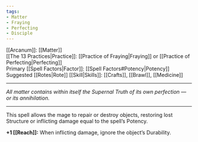 ```yaml
---
tags:
- Matter
- Fraying
- Perfecting
- Disciple
---
```


[[Arcanum]]: [[Matter]]\
[[The 13 Practices|Practice]]: [[Practice of Fraying|Fraying]] or [[Practice of Perfecting|Perfecting]]\
Primary [[Spell Factors|Factor]]: [[Spell Factors#Potency|Potency]]\
Suggested [[Rotes|Rote]] [[Skill|Skills]]: [[Crafts]], [[Brawl]], [[Medicine]]

---

_All matter contains within itself the Supernal Truth of its own perfection — or its annihilation._

---

This spell allows the mage to repair or destroy objects, restoring lost Structure or inflicting damage equal to the spell’s Potency.

**+1 [[Reach]]:** When inflicting damage, ignore the object’s Durability.